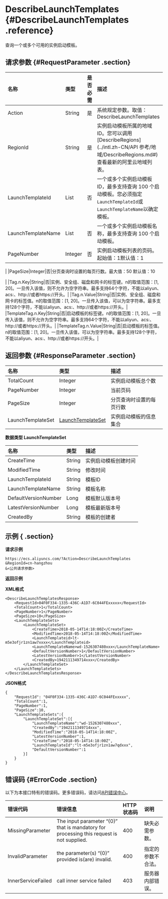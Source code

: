 # DescribeLaunchTemplates {#DescribeLaunchTemplates .reference}

查询一个或多个可用的实例启动模板。

## 请求参数 {#RequestParameter .section}

|名称|类型|是否必需|描述|
|:-|:-|:---|:-|
|Action|String|是|系统规定参数。取值：DescribeLaunchTemplates|
|RegionId|String|是|实例启动模板所属的地域ID。您可以调用[DescribeRegions](../intl.zh-CN/API 参考/地域/DescribeRegions.md#)查看最新的阿里云地域列表。|
|LaunchTemplateId|List|否|一个或多个实例启动模板ID，最多支持查询 100 个启动模板。您必须指定`LaunchTemplateId`或`LaunchTemplateName`以确定模板。|
|LaunchTemplateName|List|否|一个或多个实例启动模板名称，最多支持查询 100 个启动模板。|
|PageNumber|Integer|否|实例启动模板列表的页码。起始值：1默认值：1

|
|PageSize|Integer|否|分页查询时设置的每页行数。最大值：50 默认值：10

|
|Tag.n.Key|String|否|实例、安全组、磁盘和网卡的标签键。n的取值范围：\[1, 20\]。一旦传入该值，则不允许为空字符串。最多支持64个字符，不能以aliyun、acs:、http://或者https://开头。|
|Tag.n.Value|String|否|实例、安全组、磁盘和网卡的标签值。n的取值范围：\[1, 20\]。一旦传入该值，可以为空字符串。最多支持128个字符，不能以aliyun、acs:、http://或者https://开头。|
|TemplateTag.n.Key|String|否|启动模板的标签键。n的取值范围：\[1, 20\]。一旦传入该值，则不允许为空字符串。最多支持64个字符，不能以aliyun、acs:、http://或者https://开头。|
|TemplateTag.n.Value|String|否|启动模板的标签值。n的取值范围：\[1, 20\]。一旦传入该值，可以为空字符串。最多支持128个字符，不能以aliyun、acs:、http://或者https://开头。|

## 返回参数 {#ResponseParameter .section}

|名称|类型|描述|
|:-|:-|:-|
|TotalCount|Integer|实例启动模板总个数|
|PageNumber|Integer|当前页码|
|PageSize|Integer|分页查询时设置的每页行数|
|LaunchTemplateSet|[LaunchTemplateSet](#)|实例启动模板的信息集合|

**数据类型 LaunchTemplateSet** 

|名称|类型|描述|
|:-|:-|:-|
|CreateTime|String|实例启动模板创建时间|
|ModifiedTime|String|修改时间|
|LaunchTemplateId|String|模板ID|
|LaunchTemplateName|String|模板名称|
|DefaultVersionNumber|Long|模板默认版本号|
|LatestVersionNumber|Long|模板最新版本号|
|CreatedBy|String|模板的创建者|

## 示例 { .section}

**请求示例** 

```
https://ecs.aliyuncs.com/?Action=DescribeLaunchTemplates
&RegionId=cn-hangzhou
&<公共请求参数>
```

**返回示例** 

**XML格式**

```
<DescribeLaunchTemplatesResponse>
	<RequestId>04F0F334-1335-436C-A1D7-6C044FExxxxx</RequestId>
	<TotalCount>1</TotalCount>
	<PageNumber>1</PageNumber>
	<PageSize>10</PageSize>
	<LaunchTemplateSets>
		<LaunchTemplateSet>
			<CreateTime>2018-05-14T14:18:00Z</CreateTime>
			<ModifiedTime>2018-05-14T14:18:00Z</ModifiedTime>
			<LaunchTemplateid>lt-m5e3ofjr1zn1aw7xxxx</LaunchTemplateid>
			<LaunchTemplateName>wd-1526307480xxx</LaunchTemplateName>
			<DefaultVersionNumber>1</DefaultVersionNumber>
			<LatestVersionNumber>1</LatestVersionNumber>
			<CreatedBy>1942111349714xxx</CreatedBy>
		</LaunchTemplateSet>
	</LaunchTemplateSets>
</DescribeLaunchTemplatesResponse>
```

**JSON格式** 

```
{
	"RequestId": "04F0F334-1335-436C-A1D7-6C044FExxxxx",
	"TotalCount":1,
	"PageNumber":1,
	"PageSize":10,
	"LaunchTemplateSets":{
		"LaunchTemplateSet":[{
			"LaunchTemplateName":"wd-1526307480xxx",
			"CreatedBy":"1942111349714xxx",
			"ModifiedTime":"2018-05-14T14:18:00Z",
			"LatestVersionNumber":1,
			"CreateTime":"2018-05-14T14:18:00Z",
			"LaunchTemplateId":"lt-m5e3ofjr1zn1aw7qdxxx",
			"DefaultVersionNumber":1
		}]
	}
}
```

## 错误码 {#ErrorCode .section}

以下为本接口特有的错误码。更多错误码，请访问[API错误中心](https://error-center.alibabacloud.com/status/product/Ecs)。

|错误代码|错误信息|HTTP状态码|说明|
|:---|:---|:------|:-|
|MissingParameter|The input parameter “\{0\}” that is mandatory for processing this request is not supplied.|400|缺失必需参数。|
|InvalidParameter|the parameter\(s\) “\{0\}” provided is\(are\) invalid.|400|指定的参数不合法。|
|InnerServiceFailed|call inner service failed|403|服务器内部错误。|

